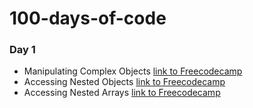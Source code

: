 # 100-days-of-code

### Day 1
- Manipulating Complex Objects [link to Freecodecamp](https://www.freecodecamp.com/challenges/Manipulating%20Complex%20Objects?solution=%0Avar%20myMusic%20%3D%20%5B%0A%20%20%7B%0A%20%20%20%20%22artist%22%3A%20%22Billy%20Joel%22%2C%0A%20%20%20%20%22title%22%3A%20%22Piano%20Man%22%2C%0A%20%20%20%20%22release_year%22%3A%201973%2C%0A%20%20%20%20%22formats%22%3A%20%5B%20%0A%20%20%20%20%20%20%22CS%22%2C%20%0A%20%20%20%20%20%20%228T%22%2C%20%0A%20%20%20%20%20%20%22LP%22%20%5D%2C%0A%20%20%20%20%22gold%22%3A%20true%0A%20%20%7D%2C%0A%20%20%0A%20%7B%0A%20%20%20%20%22artist%22%3A%20%22coldplay%22%2C%0A%20%20%20%20%22title%22%3A%20%22viva%20la%20vida%22%2C%0A%20%20%20%20%22release_year%22%3A%202009%2C%0A%20%20%20%20%22formats%22%3A%20%5B%0A%20%20%20%20%20%20%22cd%22%2C%0A%20%20%20%20%20%20%22dvd%22%2C%0A%20%20%20%20%20%20%22lp%22%0A%20%20%20%20%5D%0A%20%20%7D%0A%20%20%2F%2F%20Add%20record%20here%0A%5D%3B%0A%0A)
- Accessing Nested Objects [link to Freecodecamp](https://www.freecodecamp.com/challenges/Accessing%20Nested%20Objects?solution=%0A%2F%2F%20Setup%0Avar%20myStorage%20%3D%20%7B%0A%20%20%22car%22%3A%20%7B%0A%20%20%20%20%22inside%22%3A%20%7B%0A%20%20%20%20%20%20%22glove%20box%22%3A%20%22maps%22%2C%0A%20%20%20%20%20%20%22passenger%20seat%22%3A%20%22crumbs%22%0A%20%20%20%20%20%7D%2C%0A%20%20%20%20%22outside%22%3A%20%7B%0A%20%20%20%20%20%20%22trunk%22%3A%20%22jack%22%0A%20%20%20%20%7D%0A%20%20%7D%0A%7D%3B%0A%0A%2F%2F%20Only%20change%20code%20below%20this%20line%0A%0Avar%20gloveBoxContents%20%3D%20myStorage.car.inside%5B%22glove%20box%22%5D%3B%20%2F%2F%20Change%20this%20line%0A%0A)
- Accessing Nested Arrays [link to Freecodecamp](https://www.freecodecamp.com/challenges/Accessing%20Nested%20Arrays?solution=%0A%2F%2F%20Setup%0Avar%20myPlants%20%3D%20%5B%0A%20%20%7B%20%0A%20%20%20%20type%3A%20%22flowers%22%2C%0A%20%20%20%20list%3A%20%5B%0A%20%20%20%20%20%20%22rose%22%2C%0A%20%20%20%20%20%20%22tulip%22%2C%0A%20%20%20%20%20%20%22dandelion%22%0A%20%20%20%20%5D%0A%20%20%7D%2C%0A%20%20%7B%0A%20%20%20%20type%3A%20%22trees%22%2C%0A%20%20%20%20list%3A%20%5B%0A%20%20%20%20%20%20%22fir%22%2C%0A%20%20%20%20%20%20%22pine%22%2C%0A%20%20%20%20%20%20%22birch%22%0A%20%20%20%20%5D%0A%20%20%7D%20%20%0A%5D%3B%0A%0A%2F%2F%20Only%20change%20code%20below%20this%20line%0A%0Avar%20secondTree%20%3D%20myPlants%5B1%5D.list%5B1%5D%3B%20%2F%2F%20Change%20this%20line%0A%0A)

